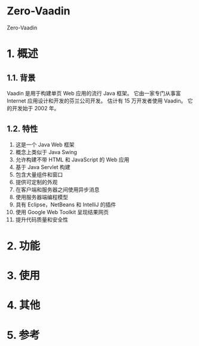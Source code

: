 # Zero-Vaadin
Zero-Vaadin

# 1. 概述
## 1.1. 背景
Vaadin 是用于构建单页 Web 应用的流行 Java 框架。 它由一家专门从事富 Internet 应用设计和开发的芬兰公司开发。 估计有 15 万开发者使用 Vaadin。 它的开发始于 2002 年。

## 1.2. 特性
1. 这是一个 Java Web 框架 
2. 概念上类似于 Java Swing 
3. 允许构建不带 HTML 和 JavaScript 的 Web 应用 
4. 基于 Java Servlet 构建 
5. 包含大量组件和窗口 
6. 提供可定制的外观 
7. 在客户端和服务器之间使用异步消息 
8. 使用服务器端编程模型 
9. 具有 Eclipse，NetBeans 和 IntelliJ 的插件 
10. 使用 Google Web Toolkit 呈现结果网页 
11. 提升代码质量和安全性


# 2. 功能

# 3. 使用

# 4. 其他

# 5. 参考